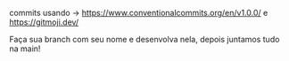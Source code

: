 commits usando -> https://www.conventionalcommits.org/en/v1.0.0/ 
e https://gitmoji.dev/

Faça sua branch com seu nome e desenvolva nela, depois juntamos tudo na main!
